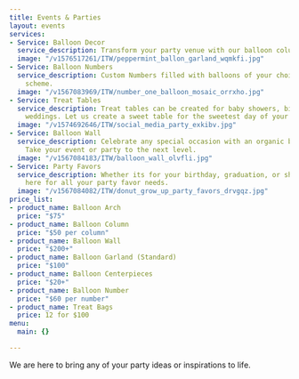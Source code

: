 ```yaml
---
title: Events & Parties
layout: events
services:
- Service: Balloon Decor
  service_description: Transform your party venue with our balloon columns or garlands.
  image: "/v1576517261/ITW/peppermint_ballon_garland_wqmkfi.jpg"
- Service: Balloon Numbers
  service_description: Custom Numbers filled with balloons of your choice and color
    scheme.
  image: "/v1567083969/ITW/number_one_balloon_mosaic_orrxho.jpg"
- Service: Treat Tables
  service_description: Treat tables can be created for baby showers, birthdays or
    weddings. Let us create a sweet table for the sweetest day of your life!
  image: "/v1574692646/ITW/social_media_party_exkibv.jpg"
- Service: Balloon Wall
  service_description: Celebrate any special occasion with an organic balloon wall.
    Take your event or party to the next level.
  image: "/v1567084183/ITW/balloon_wall_olvfli.jpg"
- Service: Party Favors
  service_description: Whether its for your birthday, graduation, or showers. We are
    here for all your party favor needs.
  image: "/v1567084082/ITW/donut_grow_up_party_favors_drvgqz.jpg"
price_list:
- product_name: Balloon Arch
  price: "$75"
- product_name: Balloon Column
  price: "$50 per column"
- product_name: Balloon Wall
  price: "$200+"
- product_name: Balloon Garland (Standard)
  price: "$100"
- product_name: Balloon Centerpieces
  price: "$20+"
- product_name: Balloon Number
  price: "$60 per number"
- product_name: Treat Bags
  price: 12 for $100
menu:
  main: {}

---
```

We are here to bring any of your party ideas or inspirations to life.